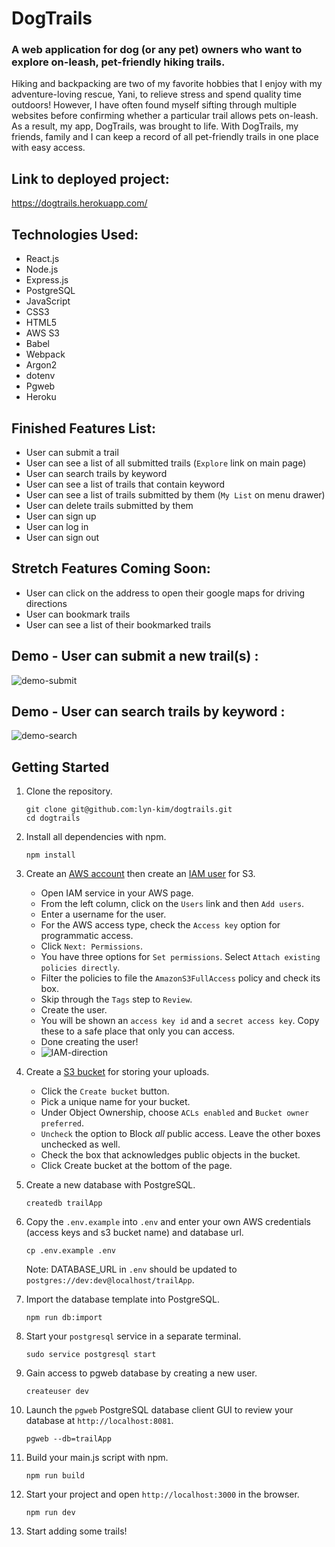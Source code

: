 # DogTrails

### A web application for dog (or any pet) owners who want to explore on-leash, pet-friendly hiking trails.

Hiking and backpacking are two of my favorite hobbies that I enjoy with my adventure-loving rescue, Yani, to relieve stress and spend quality time outdoors! However, I have often found myself sifting through multiple websites before confirming whether a particular trail allows pets on-leash. As a result, my app, DogTrails, was brought to life. With DogTrails, my friends, family and I can keep a record of all pet-friendly trails in one place with easy access.

## Link to deployed project:
https://dogtrails.herokuapp.com/


## Technologies Used:
* React.js
* Node.js
* Express.js
* PostgreSQL
* JavaScript
* CSS3
* HTML5
* AWS S3
* Babel
* Webpack
* Argon2
* dotenv
* Pgweb
* Heroku


## Finished Features List:
* User can submit a trail
* User can see a list of all submitted trails (`Explore` link on main page)
* User can search trails by keyword
* User can see a list of trails that contain keyword
* User can see a list of trails submitted by them (`My List` on menu drawer)
* User can delete trails submitted by them
* User can sign up
* User can log in
* User can sign out


## Stretch Features Coming Soon:
* User can click on the address to open their google maps for driving directions
* User can bookmark trails
* User can see a list of their bookmarked trails
  
  
## Demo - User can submit a new trail(s) :
![demo-submit](https://user-images.githubusercontent.com/89041368/157511895-c8c1049e-9342-450b-85e3-c214e88179c2.gif)


## Demo - User can search trails by keyword :
![demo-search](https://user-images.githubusercontent.com/89041368/157511921-8d60f343-f3f9-461a-9fe0-7ad2980d9886.gif)


## Getting Started

1. Clone the repository.
    ```shell
    git clone git@github.com:lyn-kim/dogtrails.git
    cd dogtrails
    ```
2. Install all dependencies with npm.
    ```shell
    npm install
    ```
3. Create an [AWS account](https://aws.amazon.com/free/) then create an [IAM user](https://console.aws.amazon.com/iam/home) for S3.
   * Open IAM service in your AWS page.
   * From the left column, click on the `Users` link and then `Add users`.
   * Enter a username for the user.
   * For the AWS access type, check the `Access key` option for programmatic access.
   * Click `Next: Permissions`.
   * You have three options for `Set permissions`. Select `Attach existing policies directly`.
   * Filter the policies to file the `AmazonS3FullAccess` policy and check its box.
   * Skip through the `Tags` step to `Review`.
   * Create the user.
   * You will be shown an `access key id` and a `secret access key`. Copy these to a safe place that only you can access.
   * Done creating the user!
   * ![IAM-direction](https://user-images.githubusercontent.com/89041368/158915105-51276f93-4d93-453f-b8db-54ef0ef9cac4.png)

4. Create a [S3 bucket](https://console.aws.amazon.com/s3/home) for storing your uploads.
   * Click the `Create bucket` button.
   * Pick a unique name for your bucket.
   * Under Object Ownership, choose `ACLs enabled` and `Bucket owner preferred`.
   * `Uncheck` the option to Block *all* public access. Leave the other boxes unchecked as well.
   * Check the box that acknowledges public objects in the bucket.
   * Click Create bucket at the bottom of the page.

5. Create a new database with PostgreSQL.
    ```shell
    createdb trailApp
    ```
6. Copy the `.env.example` into `.env` and enter your own AWS credentials (access keys and s3 bucket name) and database url.
    ```shell
    cp .env.example .env
    ```
    Note: DATABASE_URL in `.env` should be updated to `postgres://dev:dev@localhost/trailApp`.
    
7. Import the database template into PostgreSQL.
    ```shell
    npm run db:import
    ```
8. Start your `postgresql` service in a separate terminal.
    ```shell
    sudo service postgresql start
    ```
9. Gain access to pgweb database by creating a new user.
    ```shell
    createuser dev
    ```
10. Launch the `pgweb` PostgreSQL database client GUI to review your database at `http://localhost:8081`.
    ```shell
    pgweb --db=trailApp
    ```
11. Build your main.js script with npm.
    ```shell
    npm run build
    ```
12. Start your project and open `http://localhost:3000` in the browser.
    ```shell
    npm run dev
    ```
13. Start adding some trails!
